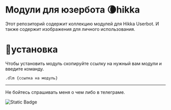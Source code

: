 # Модули для юзербота 🌘hikka
Этот репозиторий содержит коллекцию модулей для Hikka Userbot.
И также содержит изображения для личного использования.
# 💾установка
Чтобы установить модуль скопируйте ссылку на нужный вам модули и введите команду.
```
.dlm {ссылка на модуль}
```
___
Не бойтесь спрашивать меня о чем либо в телеграме.

![Static Badge](https://img.shields.io/badge/:badgeContent?style=flat-square&logo=Telegram&logoColor=White&label=Telepram%20&labelColor=White&color=%2326A5E4&link=https%3A%2F%2Ft.me%2FDaniel1236n)
